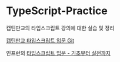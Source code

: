 # TypeScript-Practice

캡틴판교의 타입스크립트 강의에 대한 실습 및 정리

[캡틴판교 타입스크립트 입문 Git](https://github.com/joshua1988/learn-typescript)

인프런의 [타입스크립트 입문 - 기초부터 실전까지](https://www.inflearn.com/course/%ED%83%80%EC%9E%85%EC%8A%A4%ED%81%AC%EB%A6%BD%ED%8A%B8-%EC%9E%85%EB%AC%B8?inst=f1ae9299&utm_source=blog&utm_medium=githubio&utm_campaign=captianpangyo&utm_term=banner)